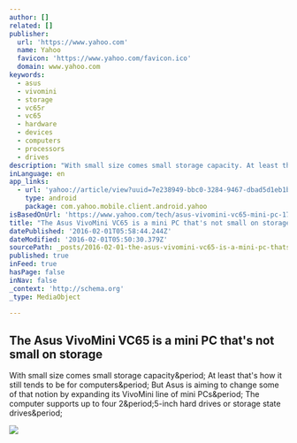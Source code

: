 ```yaml
---
author: []
related: []
publisher:
  url: 'https://www.yahoo.com'
  name: Yahoo
  favicon: 'https://www.yahoo.com/favicon.ico'
  domain: www.yahoo.com
keywords:
  - asus
  - vivomini
  - storage
  - vc65r
  - vc65
  - hardware
  - devices
  - computers
  - processors
  - drives
description: "With small size comes small storage capacity. At least that's how it still tends to be for computers. But Asus is aiming to change some of that notion by expanding its VivoMini line of mini PCs. The computer supports up to four 2.5-inch hard drives or storage state drives."
inLanguage: en
app_links:
  - url: 'yahoo://article/view?uuid=7e238949-bbc0-3284-9467-dbad5d1eb1bb&src=web'
    type: android
    package: com.yahoo.mobile.client.android.yahoo
isBasedOnUrl: 'https://www.yahoo.com/tech/asus-vivomini-vc65-mini-pc-171037628.html'
title: "The Asus VivoMini VC65 is a mini PC that's not small on storage"
datePublished: '2016-02-01T05:58:44.244Z'
dateModified: '2016-02-01T05:50:30.379Z'
sourcePath: _posts/2016-02-01-the-asus-vivomini-vc65-is-a-mini-pc-thats-not-small-on-stor.md
published: true
inFeed: true
hasPage: false
inNav: false
_context: 'http://schema.org'
_type: MediaObject

---
```

<article style=""><h1>The Asus VivoMini VC65 is a mini PC that's not small on storage</h1><p>With small size comes small storage capacity&amp;period; At least that's how it still tends to be for computers&amp;period; But Asus is aiming to change some of that notion by expanding its VivoMini line of mini PCs&amp;period; The computer supports up to four 2&amp;period;5-inch hard drives or storage state drives&amp;period;</p><img src="https://s.yimg.com/uu/api/res/1.2/_vrwXeNAMMkObYV5Jgdsww--/aD02Njc7dz0xMDAwO3NtPTE7YXBwaWQ9eXRhY2h5b24-/http://media.zenfs.com/en-US/homerun/digital_trends_973/69e0c7de59d2f135175951207fcd9520" /></article>